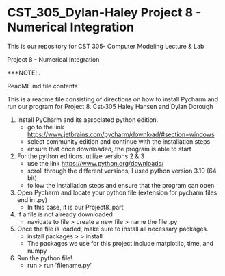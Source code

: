 # CST_305_Dylan-Haley Project 8 - Numerical Integration
This is our repository for CST 305- Computer Modeling Lecture & Lab


Project 8 - Numerical Integration


***NOTE! . 

ReadME.md file contents 

This is a readme file consisting of directions on how to install Pycharm and run our program for Project 8.
Cst-305 Haley Hansen and Dylan Dorough 

1. Install PyCharm and its associated python edition.
   - go to the link https://www.jetbrains.com/pycharm/download/#section=windows
   - select community edition and continue with the installation steps
   - ensure that once downloaded, the program is able to start
2. For the python editions, utilize versions 2 & 3
   - use the link https://www.python.org/downloads/
   - scroll through the different versions, I used python version 3.10 (64 bit) 
   - follow the installation steps and ensure that the program can open
3. Open Pycharm and locate your python file (extension for pycharm files end in .py)
   - In this case, it is our Project8_part
4. If a file is not already downloaded
   - navigate to file > create a new file > name the file <filename>.py
5. Once the file is loaded, make sure to install all necessary packages.
   - install packages > <package name> > install
   - The packages we use for this project include matplotlib, time, and numpy
6. Run the python file!
   - run > run 'filename.py'
  

